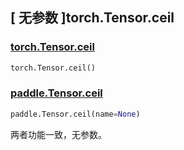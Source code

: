 ## [ 无参数 ]torch.Tensor.ceil

### [torch.Tensor.ceil](https://pytorch.org/docs/stable/generated/torch.Tensor.ceil.html)

```python
torch.Tensor.ceil()
```

### [paddle.Tensor.ceil](https://www.paddlepaddle.org.cn/documentation/docs/zh/develop/api/paddle/Tensor_cn.html#ceil-name-none)

```python
paddle.Tensor.ceil(name=None)
```

两者功能一致，无参数。
